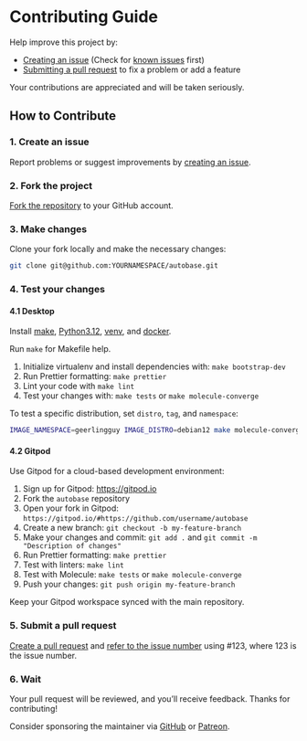 # Contributing Guide

Help improve this project by:

- [Creating an issue](https://help.github.com/articles/creating-an-issue/) (Check for [known issues](https://github.com/search?q=user%3Avitabaks+is%3Aissue+state%3Aopen) first)
- [Submitting a pull request](https://docs.github.com/fr/pull-requests/collaborating-with-pull-requests/proposing-changes-to-your-work-with-pull-requests/creating-a-pull-request) to fix a problem or add a feature

Your contributions are appreciated and will be taken seriously.

## How to Contribute

### 1. Create an issue

Report problems or suggest improvements by [creating an issue](https://github.com/vitabaks/autobase/issues).

### 2. Fork the project

[Fork the repository](https://github.com/vitabaks/autobase) to your GitHub account.

### 3. Make changes

Clone your fork locally and make the necessary changes:

```bash
git clone git@github.com:YOURNAMESPACE/autobase.git
```

### 4. Test your changes

#### 4.1 Desktop

Install [make](https://www.gnu.org/software/make/), [Python3.12](https://www.python.org/), [venv](https://packaging.python.org/en/latest/guides/installing-using-pip-and-virtual-environments/), and [docker](https://docs.docker.com/engine/install/ubuntu/).

Run `make` for Makefile help.

1. Initialize virtualenv and install dependencies with: `make bootstrap-dev`
2. Run Prettier formatting: `make prettier`
3. Lint your code with `make lint`
4. Test your changes with: `make tests` or `make molecule-converge`

To test a specific distribution, set `distro`, `tag`, and `namespace`:

```bash
IMAGE_NAMESPACE=geerlingguy IMAGE_DISTRO=debian12 make molecule-converge
```

#### 4.2 Gitpod

Use Gitpod for a cloud-based development environment:

1. Sign up for Gitpod: https://gitpod.io
2. Fork the `autobase` repository
3. Open your fork in Gitpod: `https://gitpod.io/#https://github.com/username/autobase`
4. Create a new branch: `git checkout -b my-feature-branch`
5. Make your changes and commit: `git add .` and `git commit -m "Description of changes"`
6. Run Prettier formatting: `make prettier`
7. Test with linters: `make lint`
8. Test with Molecule: `make tests` or `make molecule-converge`
9. Push your changes: `git push origin my-feature-branch`

Keep your Gitpod workspace synced with the main repository.

### 5. Submit a pull request

[Create a pull request](https://help.github.com/en/github/collaborating-with-issues-and-pull-requests/creating-a-pull-request-from-a-fork) and [refer to the issue number](https://help.github.com/en/github/writing-on-github/autolinked-references-and-urls) using #123, where 123 is the issue number.

### 6. Wait

Your pull request will be reviewed, and you’ll receive feedback. Thanks for contributing!

Consider sponsoring the maintainer via [GitHub](https://github.com/sponsors/vitabaks) or [Patreon](https://patreon.com/vitabaks).
